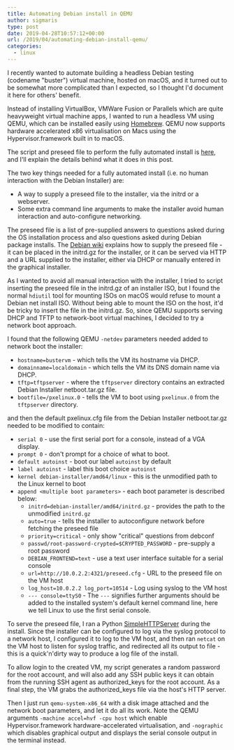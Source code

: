 ```yaml
---
title: Automating Debian install in QEMU
author: sigmaris
type: post
date: 2019-04-28T10:57:12+00:00
url: /2019/04/automating-debian-install-qemu/
categories:
  - linux
---
```

I recently wanted to automate building a headless Debian testing (codename "buster") virtual
machine, hosted on macOS, and it turned out to be somewhat more complicated than I expected, so I
thought I'd document it here for others' benefit.

Instead of installing VirtualBox, VMWare Fusion or Parallels which are quite heavyweight virtual
machine apps, I wanted to run a headless VM using QEMU, which can be installed easily using
[Homebrew][1]. QEMU now supports hardware accelerated x86 virtualisation on Macs using the
Hypervisor.framework built in to macOS.

The script and preseed file to perform the fully automated install is [here][2], and I'll explain
the details behind what it does in this post.

<!--more-->

The two key things needed for a fully automated install (i.e. no human interaction with the Debian
Installer) are:

* A way to supply a preseed file to the installer, via the initrd or a webserver.
* Some extra command line arguments to make the installer avoid human interaction and
  auto-configure networking.

The preseed file is a list of pre-supplied answers to questions asked during the OS installation
process and also questions asked during Debian package installs. The [Debian wiki][3] explains how
to supply the preseed file - it can be placed in the initrd.gz for the installer, or it can be
served via HTTP and a URL supplied to the installer, either via DHCP or manually entered in the
graphical installer.

As I wanted to avoid all manual interaction with the installer, I tried to script inserting the
preseed file in the initrd.gz of an installer ISO, but I found the normal `hdiutil` tool for
mounting ISOs on macOS would refuse to mount a Debian net install ISO. Without being able to mount
the ISO on the host, it'd be tricky to insert the file in the initrd.gz. So, since QEMU supports
serving DHCP and TFTP to network-boot virtual machines, I decided to try a network boot approach.

I found that the following QEMU `-netdev` parameters needed added to network boot the installer:

* `hostname=bustervm` - which tells the VM its hostname via DHCP.
* `domainname=localdomain` - which tells the VM its DNS domain name via DHCP.
* `tftp=tftpserver` - where the `tftpserver` directory contains an extracted Debian Installer
  netboot.tar.gz file.
* `bootfile=/pxelinux.0` - tells the VM to boot using `pxelinux.0` from the `tftpserver` directory.

and then the default pxelinux.cfg file from the Debian Installer netboot.tar.gz needed to be
modified to contain:

* `serial 0` - use the first serial port for a console, instead of a VGA display.
* `prompt 0` - don't prompt for a choice of what to boot.
* `default autoinst` - boot our label `autoinst` by default
* `label autoinst` - label this boot choice `autoinst`
* `kernel debian-installer/amd64/linux` - this is the unmodified path to the Linux kernel to boot
* `append <multiple boot parameters>` - each boot parameter is described below:
    * `initrd=debian-installer/amd64/initrd.gz` - provides the path to the unmodified `initrd.gz`
    * `auto=true` - tells the installer to autoconfigure network before fetching the preseed file
    * `priority=critical` - only show "critical" questions from debconf
    * `passwd/root-password-crypted=$CRYPTED_PASSWORD` - pre-supply a root password
    * `DEBIAN_FRONTEND=text` - use a text user interface suitable for a serial console
    * `url=http://10.0.2.2:4321/preseed.cfg` - URL to the preseed file on the VM host
    * `log_host=10.0.2.2 log_port=10514` - Log using syslog to the VM host
    * `--- console=ttyS0` - The `---` signifies further arguments should be added to the installed
      system's default kernel command line, here we tell Linux to use the first serial console.

To serve the preseed file, I ran a Python [SimpleHTTPServer][4] during the install. Since the
installer can be configured to log via the syslog protocol to a network host, I configured it to log
to the VM host, and then ran `netcat` on the VM host to listen for syslog traffic, and redirected
all its output to file - this is a quick'n'dirty way to produce a log file of the install.

To allow login to the created VM, my script generates a random password for the root account, and
will also add any SSH public keys it can obtain from the running SSH agent as authorized_keys for
the root account. As a final step, the VM grabs the authorized_keys file via the host's HTTP server.

Then I just run `qemu-system-x86_64` with a disk image attached and the network boot parameters, and
let it do all its work. Note the QEMU arguments `-machine accel=hvf -cpu host` which enable
Hypervisor.framework hardware-accelerated virtualisation, and `-nographic` which disables graphical
output and displays the serial console output in the terminal instead.

[1]: https://brew.sh/
[2]: https://gist.github.com/sigmaris/dc1883f782d1ff5d74252bebf852ec50
[3]: https://wiki.debian.org/DebianInstaller/Preseed
[4]: https://docs.python.org/2/library/simplehttpserver.html
